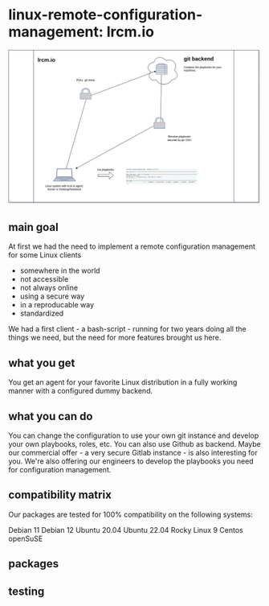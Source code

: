 # linux-remote-configuration-management: lrcm.io

![lrcm.io main image](./lrcm.io.drawio.png)

## main goal

At first we had the need to implement a remote configuration management for some Linux clients
- somewhere in the world
- not accessible
- not always online
- using a secure way
- in a reproducable way
- standardized

We had a first client - a bash-script - running for two years doing all the things we need, but the need for more features brought us here.

## what you get

You get an agent for your favorite Linux distribution in a fully working manner with a configured dummy backend.

## what you can do

You can change the configuration to use your own git instance and develop your own playbooks, roles, etc. You can also use Github as backend. Maybe our commercial offer - a very secure Gitlab instance - is also interesting for you. We're also offering our engineers to develop the playbooks you need for configuration management.

## compatibility matrix

Our packages are tested for 100% compatibility on the following systems:

Debian 11
Debian 12
Ubuntu 20.04
Ubuntu 22.04
Rocky Linux 9
Centos
openSuSE


## packages

## testing
